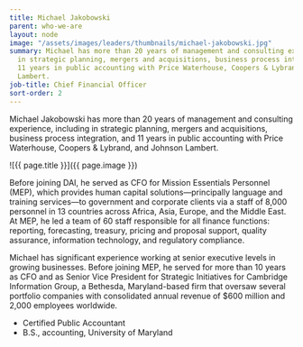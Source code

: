 ```yaml
---
title: Michael Jakobowski
parent: who-we-are
layout: node
image: "/assets/images/leaders/thumbnails/michael-jakobowski.jpg"
summary: Michael has more than 20 years of management and consulting experience, including
  in strategic planning, mergers and acquisitions, business process integration, and
  11 years in public accounting with Price Waterhouse, Coopers & Lybrand, and Johnson
  Lambert.
job-title: Chief Financial Officer
sort-order: 2
---
```

Michael Jakobowski has more than 20 years of management and consulting experience, including in strategic planning, mergers and acquisitions, business process integration, and 11 years in public accounting with Price Waterhouse, Coopers & Lybrand, and Johnson Lambert.

![{{ page.title }}]({{ page.image }})

Before joining DAI, he served as CFO for Mission Essentials Personnel (MEP), which provides human capital solutions—principally language and training services—to government and corporate clients via a staff of 8,000 personnel in 13 countries across Africa, Asia, Europe, and the Middle East. At MEP, he led a team of 60 staff responsible for all finance functions: reporting, forecasting, treasury, pricing and proposal support, quality assurance, information technology, and regulatory compliance.

Michael has significant experience working at senior executive levels in growing businesses. Before joining MEP, he served for more than 10 years as CFO and as Senior Vice President for Strategic Initiatives for Cambridge Information Group, a Bethesda, Maryland-based firm that oversaw several portfolio companies with consolidated annual revenue of $600 million and 2,000 employees worldwide.

* Certified Public Accountant
* B.S., accounting, University of Maryland
